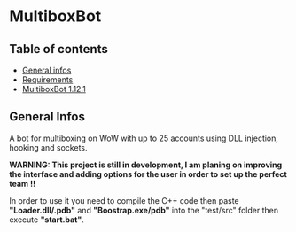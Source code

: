 # MultiboxBot

## Table of contents
* [General infos](#general-infos)
* [Requirements](#requirements)
* [MultiboxBot 1.12.1](#multiboxbot-1121)

## General Infos

A bot for multiboxing on WoW with up to 25 accounts using DLL injection, hooking and sockets.

**WARNING: This project is still in development, I am planing on improving the interface and adding options for the user in order to set up the perfect team !!**

In order to use it you need to compile the C++ code then paste **"Loader.dll/.pdb"** and **"Boostrap.exe/pdb"** into the "test/src" folder then execute **"start.bat"**.
